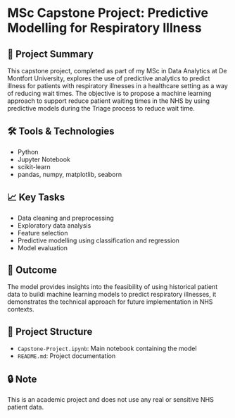 # MSc Capstone Project: Predictive Modelling for Respiratory Illness

## 📌 Project Summary
This capstone project, completed as part of my MSc in Data Analytics at De Montfort University, explores the use of predictive analytics to predict illness for patients with respiratory illnesses in a healthcare setting as a way of reducing wait times. The objective is to propose a machine learning approach to support reduce patient waiting times in the NHS by using predictive models during the Triage process to reduce wait time.

## 🛠️ Tools & Technologies
- Python
- Jupyter Notebook
- scikit-learn
- pandas, numpy, matplotlib, seaborn

## 📈 Key Tasks
- Data cleaning and preprocessing
- Exploratory data analysis
- Feature selection
- Predictive modelling using classification and regression
- Model evaluation

## 🧠 Outcome
The model provides insights into the feasibility of using historical patient data to buildi machine learning models to predict respiratory illnesses, it demonstrates the technical approach for future implementation in NHS contexts.

## 📁 Project Structure
- `Capstone-Project.ipynb`: Main notebook containing the model
- `README.md`: Project documentation

## 🔒 Note
This is an academic project and does not use any real or sensitive NHS patient data.
